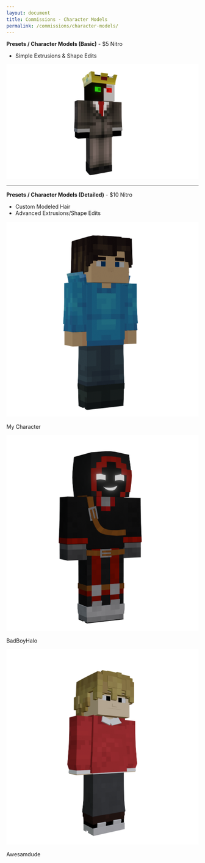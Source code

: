 ```yaml
---
layout: document
title: Commissions - Character Models
permalink: /commissions/character-models/
---
```


**Presets / Character Models (Basic)** - $5 Nitro

 - Simple Extrusions & Shape Edits


![img](/assets/images/basic-model.png)

___

**Presets / Character Models (Detailed)** - $10 Nitro

 - Custom Modeled Hair
 - Advanced Extrusions/Shape Edits



<section id="grid-S3">
    <div>
        <img src="/assets/images/models/2021/blue.png">
        <p>My Character</p>
    </div>
    <div>
        <img src="/assets/images/models/2021/bbh.png">
        <p>BadBoyHalo</p>
    </div>
    <div>
        <img src="/assets/images/models/2022/Grian.png">
        <p>Awesamdude</p>
    </div>
</section>
